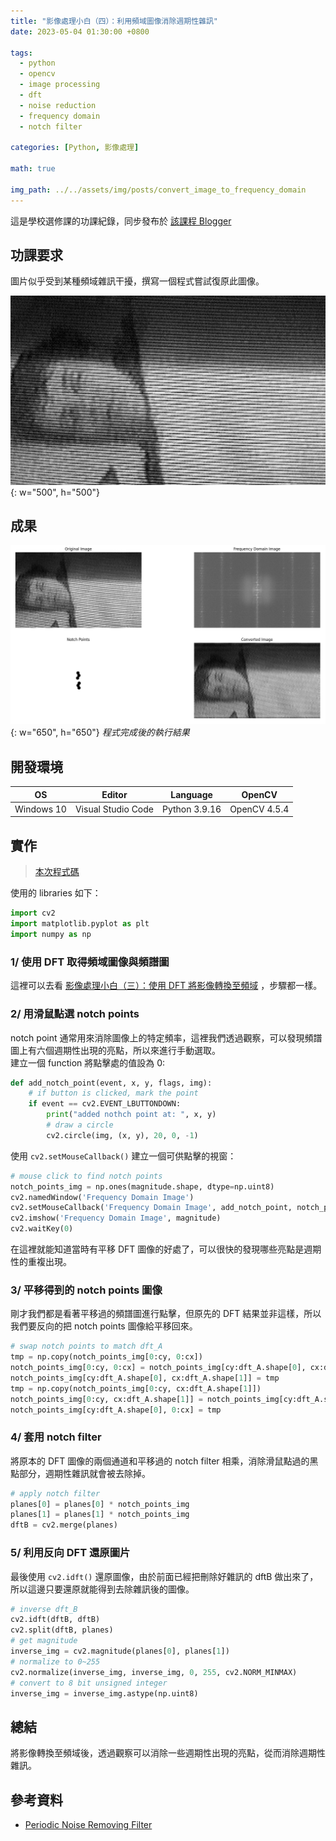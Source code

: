 ```yaml
---
title: "影像處理小白（四）：利用頻域圖像消除週期性雜訊"
date: 2023-05-04 01:30:00 +0800

tags: 
  - python
  - opencv
  - image processing
  - dft
  - noise reduction
  - frequency domain
  - notch filter

categories: [Python, 影像處理]

math: true

img_path: ../../assets/img/posts/convert_image_to_frequency_domain
---
```


這是學校選修課的功課紀錄，同步發布於 [該課程 Blogger](https://yzucs362hw.blogspot.com/2023/05/s1091444-4.html) <br>

## 功課要求

圖片似乎受到某種頻域雜訊干擾，撰寫一個程式嘗試復原此圖像。

![受干擾的圖片](https://github.com/titaliu1224/Image-Processing/blob/main/assignment4/image4.png?raw=true){: w="500", h="500"}

## 成果
![復原圖像過程](https://github.com/titaliu1224/Image-Processing/blob/main/assignment4/result.png?raw=true){: w="650", h="650"}
_程式完成後的執行結果_

## 開發環境

| OS         | Editor             | Language      | OpenCV       |
|------------|--------------------|---------------|--------------|
| Windows 10 | Visual Studio Code | Python 3.9.16 | OpenCV 4.5.4 |

## 實作
> [本次程式碼](https://github.com/titaliu1224/Image-Processing/blob/main/assignment4/main.py)

使用的 libraries 如下：

```py
import cv2
import matplotlib.pyplot as plt
import numpy as np
```

### 1/ 使用 DFT 取得頻域圖像與頻譜圖

這裡可以去看 [影像處理小白（三）：使用 DFT 將影像轉換至頻域](/posts/convert_image_to_frequency_domain/) ，步驟都一樣。

### 2/ 用滑鼠點選 notch points

notch point 通常用來消除圖像上的特定頻率，這裡我們透過觀察，可以發現頻譜圖上有六個週期性出現的亮點，所以來進行手動選取。<br>
建立一個 function 將點擊處的值設為 0:

```py
def add_notch_point(event, x, y, flags, img):
    # if button is clicked, mark the point
    if event == cv2.EVENT_LBUTTONDOWN:
        print("added nothch point at: ", x, y)
        # draw a circle
        cv2.circle(img, (x, y), 20, 0, -1)
```

使用 `cv2.setMouseCallback()` 建立一個可供點擊的視窗：
```py
# mouse click to find notch points
notch_points_img = np.ones(magnitude.shape, dtype=np.uint8)
cv2.namedWindow('Frequency Domain Image')
cv2.setMouseCallback('Frequency Domain Image', add_notch_point, notch_points_img)
cv2.imshow('Frequency Domain Image', magnitude)
cv2.waitKey(0)
```

在這裡就能知道當時有平移 DFT 圖像的好處了，可以很快的發現哪些亮點是週期性的重複出現。

### 3/ 平移得到的 notch points 圖像

剛才我們都是看著平移過的頻譜圖進行點擊，但原先的 DFT 結果並非這樣，所以我們要反向的把 notch points 圖像給平移回來。

```py
# swap notch points to match dft_A
tmp = np.copy(notch_points_img[0:cy, 0:cx])
notch_points_img[0:cy, 0:cx] = notch_points_img[cy:dft_A.shape[0], cx:dft_A.shape[1]]
notch_points_img[cy:dft_A.shape[0], cx:dft_A.shape[1]] = tmp
tmp = np.copy(notch_points_img[0:cy, cx:dft_A.shape[1]])
notch_points_img[0:cy, cx:dft_A.shape[1]] = notch_points_img[cy:dft_A.shape[0], 0:cx]
notch_points_img[cy:dft_A.shape[0], 0:cx] = tmp
```

### 4/ 套用 notch filter

將原本的 DFT 圖像的兩個通道和平移過的 notch filter 相乘，消除滑鼠點過的黑點部分，週期性雜訊就會被去除掉。

```py
# apply notch filter
planes[0] = planes[0] * notch_points_img
planes[1] = planes[1] * notch_points_img
dftB = cv2.merge(planes)
```

### 5/ 利用反向 DFT 還原圖片

最後使用 `cv2.idft()` 還原圖像，由於前面已經把刪除好雜訊的 dftB 做出來了，所以這邊只要還原就能得到去除雜訊後的圖像。

```py
# inverse dft_B
cv2.idft(dftB, dftB)
cv2.split(dftB, planes)
# get magnitude
inverse_img = cv2.magnitude(planes[0], planes[1])
# normalize to 0~255
cv2.normalize(inverse_img, inverse_img, 0, 255, cv2.NORM_MINMAX)
# convert to 8 bit unsigned integer
inverse_img = inverse_img.astype(np.uint8)
```

## 總結

將影像轉換至頻域後，透過觀察可以消除一些週期性出現的亮點，從而消除週期性雜訊。

## 參考資料

- [Periodic Noise Removing Filter](https://docs.opencv.org/4.x/d2/d0b/tutorial_periodic_noise_removing_filter.html)

